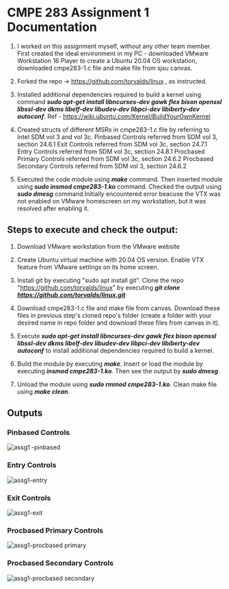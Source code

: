 # CMPE 283 Assignment 1 Documentation

1. I worked on this assignment myself, without any other team member. First created the ideal environment in my PC - downloaded VMware Workstation 16 Player to create a Ubuntu 20.04 OS workstation, downloaded cmpe283-1.c file and make file from sjsu canvas. 

2. Forked the repo -> https://github.com/torvalds/linux , as instructed. 

3. Installed additional dependencies required to build a kernel using command ***sudo apt-get install libncurses-dev gawk flex bison openssl libssl-dev dkms libelf-dev libudev-dev libpci-dev libiberty-dev autoconf***. Ref - https://wiki.ubuntu.com/Kernel/BuildYourOwnKernel

4. Created structs of different MSRs in cmpe283-1.c file by referring to Intel SDM vol 3 and vol 3c. 
   Pinbased Controls referred from SDM vol 3, section 24.6.1
   Exit Controls referred from SDM vol 3c, section 24.7.1
   Entry Controls referred from SDM vol 3c, section 24.8.1
   Procbased Primary Controls referred from SDM vol 3c, section 24.6.2
   Procbased Secondary Controls referred from SDM vol 3, section 24.6.2
   
5. Executed the code module using ***make*** command. Then inserted module using ***sudo insmod cmpe283-1.ko*** command. Checked the output using ***sudo dmesg*** command.Initially encountered error beacuse the VTX was not enabled on VMware homescreen on my workstation, but it was resolved after enabling it.

## Steps to execute and check the output:

1. Download VMware workstation from the VMware website

2. Create Ubuntu virtual machine with 20.04 OS version. Enable VTX feature from VMware settings on its home screen.

3. Install git by executing "sudo apt install git". Clone the repo "https://github.com/torvalds/linux" by executing ***git clone https://github.com/torvalds/linux.git***

4. Download cmpe283-1.c file and make file from canvas. Download these files in previous step's cloned repo's folder (create a folder with your desired name in repo folder and download these files from canvas in it).

5. Execute ***sudo apt-get install libncurses-dev gawk flex bison openssl libssl-dev dkms libelf-dev libudev-dev libpci-dev libiberty-dev autoconf*** to install additional dependencies required to build a kernel. 

6. Build the module by executing ***make***. Insert or load the module by executing ***insmod cmpe283-1.ko***. Then see the output by ***sudo dmesg***. 

7. Unload the module using ***sudo rmmod cmpe283-1.ko***. Clean make file using ***make clean***. 

## Outputs 

### Pinbased Controls
![assg1 -pinbased](https://user-images.githubusercontent.com/89545745/200206798-a65f99e5-d005-420c-bb09-5215e5e5d35c.png)

### Entry Controls
![assg1-entry](https://user-images.githubusercontent.com/89545745/200206897-43f13a1e-da75-40f7-90e3-14dcd4edcae1.png)

### Exit Controls
![assg1-exit](https://user-images.githubusercontent.com/89545745/200206907-3de15918-e27c-499c-8557-d359f45b739a.png)

### Procbased Primary Controls
![assg1-procbased primary](https://user-images.githubusercontent.com/89545745/200206919-077a8735-84d8-4363-bf8d-665e6badbddc.png)

### Procbased Secondary Controls
![assg1-procbased secondary](https://user-images.githubusercontent.com/89545745/200206933-1a59264e-781e-439f-a8ba-5ff0c530eb3d.png)

